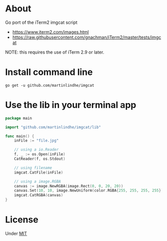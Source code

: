 # About

Go port of the iTerm2 imgcat script

* https://www.iterm2.com/images.html
* https://raw.githubusercontent.com/gnachman/iTerm2/master/tests/imgcat

NOTE: this requires the use of iTerm 2.9 or later.


# Install command line

    go get -u github.com/martinlindhe/imgcat


# Use the lib in your terminal app

```go
package main

import "github.com/martinlindhe/imgcat/lib"

func main() {
    inFile := "file.jpg"

    // using a io.Reader
	f, _ := os.Open(inFile)
	CatReader(f, os.Stdout)

    // using filename
    imgcat.CatFile(inFile)

    // using a image.RGBA
    canvas := image.NewRGBA(image.Rect(0, 0, 20, 20))
    canvas.Set(10, 10, image.NewUniform(color.RGBA{255, 255, 255, 255}))
    imgcat.CatRGBA(canvas)
}
```


# License

Under [MIT](LICENSE)
